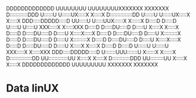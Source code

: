 DDDDDDDDDDDDD       UUUUUUUU     UUUUUUUUXXXXXXX       XXXXXXX
 D::::::::::::DDD    U::::::U     U::::::UX:::::X       X:::::X
 D:::::::::::::::DD  U::::::U     U::::::UX:::::X       X:::::X
 DDD:::::DDDDD:::::D UU:::::U     U:::::UUX::::::X     X::::::X
   D:::::D    D:::::D U:::::U     U:::::U XXX:::::X   X:::::XXX
   D:::::D     D:::::DU:::::D     D:::::U    X:::::X X:::::X
   D:::::D     D:::::DU:::::D     D:::::U     X:::::X:::::X
   D:::::D     D:::::DU:::::D     D:::::U      X:::::::::X
   D:::::D     D:::::DU:::::D     D:::::U      X:::::::::X
   D:::::D     D:::::DU:::::D     D:::::U     X:::::X:::::X
   D:::::D     D:::::DU:::::D     D:::::U    X:::::X X:::::X
   D:::::D    D:::::D U::::::U   U::::::U XXX:::::X   X:::::XXX
 DDD:::::DDDDD:::::D  U:::::::UUU:::::::U X::::::X     X::::::X
 D:::::::::::::::DD    UU:::::::::::::UU  X:::::X       X:::::X
 D::::::::::::DDD        UU:::::::::UU    X:::::X       X:::::X
 DDDDDDDDDDDDD             UUUUUUUUU      XXXXXXX       XXXXXXX


#       Data linUX
